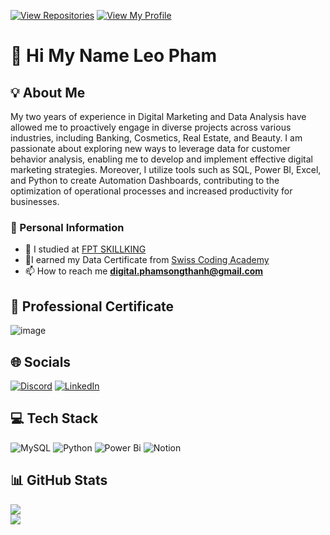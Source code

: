  [![View Repositories](https://img.shields.io/badge/View-My_Repositories-blue?logo=GitHub)](https://github.com/LeoPham1?tab=repositories)
[![View My Profile](https://img.shields.io/badge/View-My_Profile-green?logo=GitHub)](https://github.com/LeoPham1)
# 💖 Hi My Name Leo Pham
## 💡 About Me
My two years of experience in Digital Marketing and Data Analysis have allowed me to proactively engage in diverse projects across various industries, including Banking, Cosmetics, Real Estate, and Beauty. I am passionate about exploring new ways to leverage data for customer behavior analysis, enabling me to develop and implement effective digital marketing strategies. Moreover, I utilize tools such as SQL, Power BI, Excel, and Python to create Automation Dashboards, contributing to the optimization of operational processes and increased productivity for businesses.
### 🔎 Personal Information
- 🤝 I studied at [FPT SKILLKING](https://skillking.fpt.edu.vn/)
- 🤝I earned my Data Certificate from [Swiss Coding Academy](https://swisscoding.edu.vn/)
- 📫 How to reach me **digital.phamsongthanh@gmail.com**
## 🥇 Professional Certificate
![image](https://github.com/user-attachments/assets/7671f74c-defb-411d-b3a6-6ae5ebb75290)
## 🌐 Socials
[![Discord](https://img.shields.io/badge/Discord-%237289DA.svg?logo=discord&logoColor=white)](https://discord.gg/https://discord.gg/Vt2xApvF) [![LinkedIn](https://img.shields.io/badge/LinkedIn-%230077B5.svg?logo=linkedin&logoColor=white)](https://linkedin.com/in/https://www.linkedin.com/in/leo-pham-a998b1224/) 
## 💻 Tech Stack
![MySQL](https://img.shields.io/badge/mysql-4479A1.svg?style=for-the-badge&logo=mysql&logoColor=white) ![Python](https://img.shields.io/badge/python-3670A0?style=for-the-badge&logo=python&logoColor=ffdd54) ![Power Bi](https://img.shields.io/badge/power_bi-F2C811?style=for-the-badge&logo=powerbi&logoColor=black) ![Notion](https://img.shields.io/badge/Notion-%23000000.svg?style=for-the-badge&logo=notion&logoColor=white)
## 📊 GitHub Stats
![](https://github-readme-stats.vercel.app/api?username=LeoPham1&theme=dark&hide_border=false&include_all_commits=false&count_private=false)<br/>
![](https://github-readme-streak-stats.herokuapp.com/?user=LeoPham1&theme=dark&hide_border=false)<br/>
